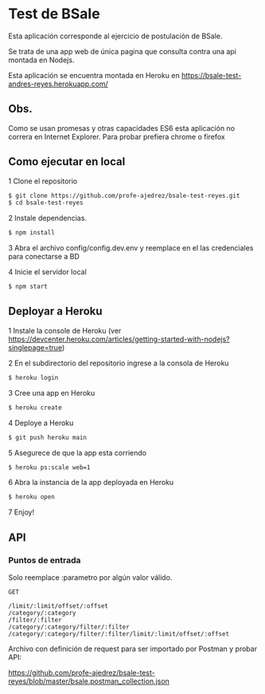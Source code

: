# Test de BSale

Esta aplicación corresponde al ejercicio de postulación de BSale.

Se trata de una app web de única pagina que consulta contra una api montada en Nodejs.

Esta aplicación se encuentra montada en Heroku en https://bsale-test-andres-reyes.herokuapp.com/

## Obs.

Como se usan promesas y otras capacidades ES6 esta aplicación no correra en Internet Explorer.
Para probar prefiera chrome o firefox


## Como ejecutar en local


1 Clone el repositorio

```bash
$ git clone https://github.com/profe-ajedrez/bsale-test-reyes.git
$ cd bsale-test-reyes
```



2 Instale dependencias.


```bash
$ npm install
```



3 Abra el archivo config/config.dev.env y reemplace en el las credenciales para conectarse a BD



4 Inicie el servidor local

```bash
$ npm start
```


## Deployar a Heroku

1 Instale la console de Heroku (ver https://devcenter.heroku.com/articles/getting-started-with-nodejs?singlepage=true)

2 En el subdirectorio del repositorio ingrese a la consola de Heroku

```bash
$ heroku login
```

3 Cree una app en Heroku

```bash
$ heroku create
```

4 Deploye a Heroku

```bash
$ git push heroku main
```

5 Asegurece de que la app esta corriendo

```bash
$ heroku ps:scale web=1
```

6 Abra la instancia de la app deployada en Heroku

```bash
$ heroku open
```

7 Enjoy!


## API

### Puntos de entrada

Solo reemplace :parametro por algún valor válido.

```
GET 

/limit/:limit/offset/:offset
/category/:category
/filter/:filter
/category/:category/filter/:filter
/category/:category/filter/:filter/limit/:limit/offset/:offset
```

Archivo con definición de request para ser importado por Postman y probar API:

https://github.com/profe-ajedrez/bsale-test-reyes/blob/master/bsale.postman_collection.json

